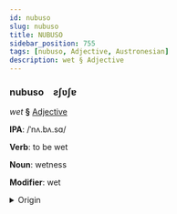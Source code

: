 ```yaml
---
id: nubuso
slug: nubuso
title: NUBUSO
sidebar_position: 755
tags: [nubuso, Adjective, Austronesian]
description: wet § Adjective
---
```


### nubuso&emsp;<span kind="abugida">ƨʃʋʃɐ</span>

*wet* **§** [Adjective](../../tags/Adjective)

**IPA**: /ˈnʌ.bʌ.sɑ/

**Verb**: to be wet

**Noun**: wetness

**Modifier**: wet

<details>
    <summary>Origin</summary>
    Ilocano nabasa [nɐbɐˈsa]<br/>
    <em>Austronesian Language Family</em>
</details>